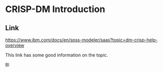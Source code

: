 # CRISP-DM Introduction

## Link
https://www.ibm.com/docs/en/spss-modeler/saas?topic=dm-crisp-help-overview

This link has some good information on the topic.

Bl
